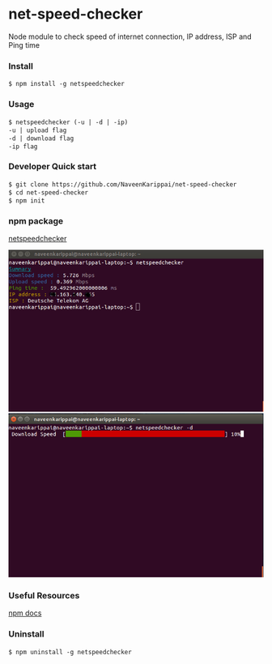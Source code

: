 # net-speed-checker

Node module to check speed of internet connection, IP address, ISP and Ping time

### Install 

```
$ npm install -g netspeedchecker
```
### Usage 

```
$ netspeedchecker (-u | -d | -ip)
-u | upload flag 
-d | download flag
-ip flag
```

### Developer Quick start

```
$ git clone https://github.com/NaveenKarippai/net-speed-checker
$ cd net-speed-checker
$ npm init
```


### npm package

[netspeedchecker](https://www.npmjs.com/package/netspeedchecker)

![](https://github.com/NaveenKarippai/net-speed-checker/blob/master/netspeedchecker.png)
![](https://github.com/NaveenKarippai/net-speed-checker/blob/master/netspeedchecker2.png)

### Useful Resources

[npm docs](https://docs.npmjs.com/developers)

### Uninstall 

```
$ npm uninstall -g netspeedchecker
```
